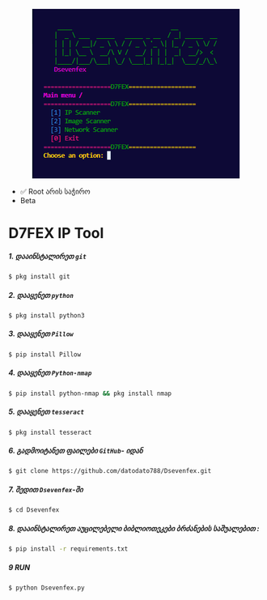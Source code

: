 <p align="center">
  <img src="imageScannerFile/image.png" alt="Alt Text">
</p>

* ✅ Root არის საჭირო
* Beta

# D7FEX IP Tool

##### 1. დააინსტალირეთ `git`
```bash
$ pkg install git
``` 
##### 2. დააყენეთ `python`
```bash
$ pkg install python3
```
##### 3. დააყენეთ `Pillow`
```bash
$ pip install Pillow
```
##### 4. დააყენეთ `Python-nmap`
```bash
$ pip install python-nmap && pkg install nmap
```
##### 5. დააყენეთ `tesseract`
```bash
$ pkg install tesseract
```
##### 6. გადმოიტანეთ ფაილები `GitHub`- იდან
```bash
$ git clone https://github.com/datodato788/Dsevenfex.git
``` 
##### 7. შედით `Dsevenfex`-ში
```bash
$ cd Dsevenfex
``` 
##### 8. დააინსტალირეთ აუცილებელი ბიბლიოთეკები ბრძანების საშუალებით :
```bash
$ pip install -r requirements.txt
```
##### 9 RUN 
```bash
$ python Dsevenfex.py
```
